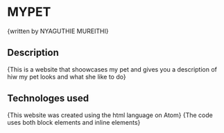 # MYPET
{written by NYAGUTHIE MUREITHI}

## Description
{This is a website that shoowcases my pet and gives you a description of hiw my pet looks and what she like to do}

## Technologes used
{This website was created using the html language on Atom}
{The code uses both block elements and inline elements}
